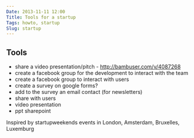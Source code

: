 ```yaml
---
Date: 2013-11-11 12:00
Title: Tools for a startup
Tags: howto, startup
Slug: startup
---
```

## Tools
- share a video presentation/pitch - http://bambuser.com/v/4087268
- create a facebook group for the development to interact with the team
- create a facebook group to interact with users
- create a survey on google forms?
- add to the survey an email contact (for newsletters)
- share with users
 - video presentation
 - ppt sharepoint

Inspired by startupweekends events in London, Amsterdam, Bruxelles, Luxemburg